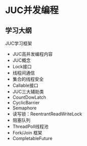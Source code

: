 # JUC并发编程
## 学习大纲

JUC学习框架

- JUC高并发编程内容
- JUC概念
- Lock接口
- 线程间通信
- 集合的线程安全
- Callable接口
- JUC三大辅助类
- CountDowLatch
- CyclicBarrier
- Semaphore
- 读写锁：ReentrantReadWriteLock
- 阻塞队列
- ThreadPoll线程池
- Fork/Join 框架
- CompletableFuture